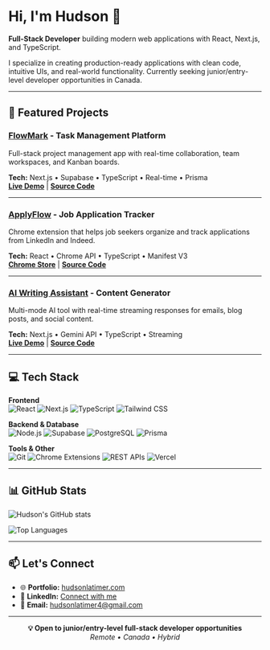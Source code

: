 # Hi, I'm Hudson 👋

**Full-Stack Developer** building modern web applications with React, Next.js, and TypeScript.

I specialize in creating production-ready applications with clean code, intuitive UIs, and real-world functionality. Currently seeking junior/entry-level developer opportunities in Canada.

---

## 🚀 Featured Projects

### [FlowMark](https://github.com/HuddyLatimer/FlowMark) - Task Management Platform
Full-stack project management app with real-time collaboration, team workspaces, and Kanban boards.

**Tech:** Next.js • Supabase • TypeScript • Real-time • Prisma  
**[Live Demo](#)** | **[Source Code](https://github.com/HuddyLatimer/FlowMark)**

---

### [ApplyFlow](https://github.com/HuddyLatimer/ApplyFlow) - Job Application Tracker
Chrome extension that helps job seekers organize and track applications from LinkedIn and Indeed.

**Tech:** React • Chrome API • TypeScript • Manifest V3  
**[Chrome Store](#)** | **[Source Code](https://github.com/HuddyLatimer/ApplyFlow)**

---

### [AI Writing Assistant](https://github.com/HuddyLatimer/AI-Writing-Assistant) - Content Generator
Multi-mode AI tool with real-time streaming responses for emails, blog posts, and social content.

**Tech:** Next.js • Gemini API • TypeScript • Streaming  
**[Live Demo](https://aiemails.netlify.app)** | **[Source Code](https://github.com/HuddyLatimer/AI-Writing-Assistant)**

---

## 💻 Tech Stack

**Frontend**  
![React](https://img.shields.io/badge/-React-61DAFB?style=flat&logo=react&logoColor=black)
![Next.js](https://img.shields.io/badge/-Next.js-000000?style=flat&logo=next.js)
![TypeScript](https://img.shields.io/badge/-TypeScript-3178C6?style=flat&logo=typescript&logoColor=white)
![Tailwind CSS](https://img.shields.io/badge/-Tailwind-06B6D4?style=flat&logo=tailwind-css&logoColor=white)

**Backend & Database**  
![Node.js](https://img.shields.io/badge/-Node.js-339933?style=flat&logo=node.js&logoColor=white)
![Supabase](https://img.shields.io/badge/-Supabase-3ECF8E?style=flat&logo=supabase&logoColor=white)
![PostgreSQL](https://img.shields.io/badge/-PostgreSQL-4169E1?style=flat&logo=postgresql&logoColor=white)
![Prisma](https://img.shields.io/badge/-Prisma-2D3748?style=flat&logo=prisma&logoColor=white)

**Tools & Other**  
![Git](https://img.shields.io/badge/-Git-F05032?style=flat&logo=git&logoColor=white)
![Chrome Extensions](https://img.shields.io/badge/-Chrome%20Extensions-4285F4?style=flat&logo=google-chrome&logoColor=white)
![REST APIs](https://img.shields.io/badge/-REST%20APIs-009688?style=flat&logo=fastapi&logoColor=white)
![Vercel](https://img.shields.io/badge/-Vercel-000000?style=flat&logo=vercel)

---

## 📊 GitHub Stats

![Hudson's GitHub stats](https://github-readme-stats.vercel.app/api?username=HuddyLatimer&show_icons=true&theme=dark&hide_border=true&bg_color=0d1117)

![Top Languages](https://github-readme-stats.vercel.app/api/top-langs/?username=HuddyLatimer&layout=compact&theme=dark&hide_border=true&bg_color=0d1117)

---

## 📫 Let's Connect

- 🌐 **Portfolio:** [hudsonlatimer.com](https://hudsonlatimer.com)
- 💼 **LinkedIn:** [Connect with me](https://www.linkedin.com/in/hudson-latimer-585277343/)
- 📧 **Email:** hudsonlatimer4@gmail.com

---

<div align="center">

**💡 Open to junior/entry-level full-stack developer opportunities**  
*Remote • Canada • Hybrid*

</div>
